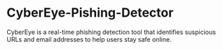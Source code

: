 # CyberEye-Pishing-Detector
CyberEye is a real-time phishing detection tool that identifies suspicious URLs and email addresses to help users stay safe online.
